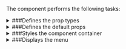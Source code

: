 The component performs the following tasks:

<details>
	<summary>###Defines the prop types

</summary>
</details>

<details>
	<summary>###Defines the default props

</summary>
</details>

<details>
	<summary>###Styles the component container

</summary>
</details>

<details>
	<summary>###Displays the menu

</summary>
* Displays a menu switcher icon

</details>

